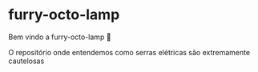 # furry-octo-lamp

Bem vindo a furry-octo-lamp :tada:

O repositório onde entendemos como serras elétricas são extremamente cautelosas
